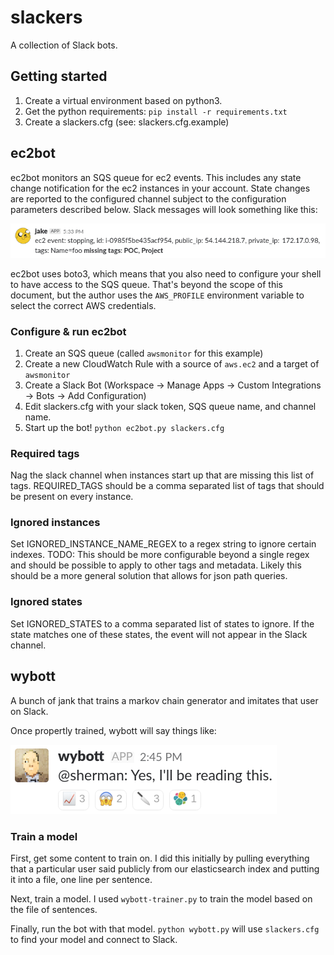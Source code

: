 # slackers
A collection of Slack bots.

## Getting started
1. Create a virtual environment based on python3.
2. Get the python requirements: `pip install -r requirements.txt`
3. Create a slackers.cfg (see: slackers.cfg.example)

## ec2bot
ec2bot monitors an SQS queue for ec2 events. This includes any state change notification for the ec2 instances in your account. State changes are reported to the configured channel subject to the configuration parameters described below. Slack messages will look something like this:

![Image of jakebot](jakemsg.png)

ec2bot uses boto3, which means that you also need to configure your shell to have access to the SQS queue. That's beyond the scope of this document, but the author uses the `AWS_PROFILE` environment variable to select the correct AWS credentials.

### Configure & run ec2bot
1. Create an SQS queue (called `awsmonitor` for this example)
2. Create a new CloudWatch Rule with a source of `aws.ec2` and a target of `awsmonitor`
3. Create a Slack Bot (Workspace -> Manage Apps -> Custom Integrations -> Bots -> Add Configuration)
4. Edit slackers.cfg with your slack token, SQS queue name, and channel name.
5. Start up the bot! `python ec2bot.py slackers.cfg`

### Required tags
Nag the slack channel when instances start up that are missing this list of tags. REQUIRED_TAGS should be a comma separated list of tags that should be present on every instance.

### Ignored instances
Set IGNORED_INSTANCE_NAME_REGEX to a regex string to ignore certain indexes.
TODO: This should be more configurable beyond a single regex and should be possible to apply to other tags and metadata. Likely this should be a more general solution that allows for json path queries.

### Ignored states
Set IGNORED_STATES to a comma separated list of states to ignore. If the state matches one of these states, the event will not appear in the Slack channel.

## wybott
A bunch of jank that trains a markov chain generator and imitates that user on Slack.

Once propertly trained, wybott will say things like:

![Image of wybott talking](wybott4.png)

### Train a model
First, get some content to train on. I did this initially by pulling everything
that a particular user said publicly from our elasticsearch index and putting it
into a file, one line per sentence.

Next, train a model. I used `wybott-trainer.py` to train the model based on the file of sentences.

Finally, run the bot with that model. `python wybott.py` will use `slackers.cfg` to find your model and connect to Slack.
